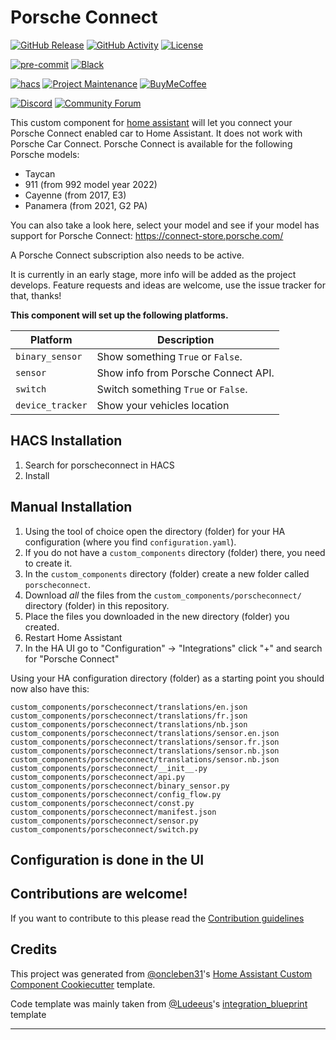# Porsche Connect

[![GitHub Release][releases-shield]][releases]
[![GitHub Activity][commits-shield]][commits]
[![License][license-shield]](LICENSE)

[![pre-commit][pre-commit-shield]][pre-commit]
[![Black][black-shield]][black]

[![hacs][hacs_badge]][hacs]
[![Project Maintenance][maintenance-shield]][user_profile]
[![BuyMeCoffee][buymecoffeebadge]][buymecoffee]

[![Discord][discord-shield]][discord]
[![Community Forum][forum-shield]][forum]

This custom component for [home assistant](https://home-assistant.io/) will let you connect your Porsche Connect enabled
car to Home Assistant.
It does not work with Porsche Car Connect.
Porsche Connect is available for the following Porsche models:

- Taycan
- 911 (from 992 model year 2022)
- Cayenne (from 2017, E3)
- Panamera (from 2021, G2 PA)

You can also take a look here, select your model and see if your model has support for Porsche Connect:
https://connect-store.porsche.com/

A Porsche Connect subscription also needs to be active.

It is currently in an early stage, more info will be added as the project develops. Feature
requests and ideas are welcome, use the issue tracker for that, thanks!

**This component will set up the following platforms.**

| Platform         | Description                         |
| ---------------- | ----------------------------------- |
| `binary_sensor`  | Show something `True` or `False`.   |
| `sensor`         | Show info from Porsche Connect API. |
| `switch`         | Switch something `True` or `False`. |
| `device_tracker` | Show your vehicles location         |

## HACS Installation

1. Search for porscheconnect in HACS
2. Install

## Manual Installation

1. Using the tool of choice open the directory (folder) for your HA configuration (where you find `configuration.yaml`).
2. If you do not have a `custom_components` directory (folder) there, you need to create it.
3. In the `custom_components` directory (folder) create a new folder called `porscheconnect`.
4. Download _all_ the files from the `custom_components/porscheconnect/` directory (folder) in this repository.
5. Place the files you downloaded in the new directory (folder) you created.
6. Restart Home Assistant
7. In the HA UI go to "Configuration" -> "Integrations" click "+" and search for "Porsche Connect"

Using your HA configuration directory (folder) as a starting point you should now also have this:

```text
custom_components/porscheconnect/translations/en.json
custom_components/porscheconnect/translations/fr.json
custom_components/porscheconnect/translations/nb.json
custom_components/porscheconnect/translations/sensor.en.json
custom_components/porscheconnect/translations/sensor.fr.json
custom_components/porscheconnect/translations/sensor.nb.json
custom_components/porscheconnect/translations/sensor.nb.json
custom_components/porscheconnect/__init__.py
custom_components/porscheconnect/api.py
custom_components/porscheconnect/binary_sensor.py
custom_components/porscheconnect/config_flow.py
custom_components/porscheconnect/const.py
custom_components/porscheconnect/manifest.json
custom_components/porscheconnect/sensor.py
custom_components/porscheconnect/switch.py
```

## Configuration is done in the UI

<!---->

## Contributions are welcome!

If you want to contribute to this please read the [Contribution guidelines](CONTRIBUTING.md)

## Credits

This project was generated from [@oncleben31](https://github.com/oncleben31)'s [Home Assistant Custom Component Cookiecutter](https://github.com/oncleben31/cookiecutter-homeassistant-custom-component) template.

Code template was mainly taken from [@Ludeeus](https://github.com/ludeeus)'s [integration_blueprint][integration_blueprint] template

---

[integration_blueprint]: https://github.com/custom-components/integration_blueprint
[black]: https://github.com/psf/black
[black-shield]: https://img.shields.io/badge/code%20style-black-000000.svg?style=for-the-badge
[buymecoffee]: https://www.buymeacoffee.com/cjne.coffee
[buymecoffeebadge]: https://img.shields.io/badge/buy%20me%20a%20coffee-donate-yellow.svg?style=for-the-badge
[commits-shield]: https://img.shields.io/github/commit-activity/y/CJNE/ha-porscheconnect.svg?style=for-the-badge
[commits]: https://github.com/CJNE/ha-porscheconnect/commits/main
[hacs]: https://hacs.xyz
[hacs_badge]: https://img.shields.io/badge/HACS-Default-41BDF5.svg?style=for-the-badge
[discord]: https://discord.gg/Qa5fW2R
[discord-shield]: https://img.shields.io/discord/330944238910963714.svg?style=for-the-badge
[forum-shield]: https://img.shields.io/badge/community-forum-brightgreen.svg?style=for-the-badge
[forum]: https://community.home-assistant.io/
[license-shield]: https://img.shields.io/github/license/CJNE/ha-porscheconnect.svg?style=for-the-badge
[maintenance-shield]: https://img.shields.io/badge/maintainer-%40CJNE-blue.svg?style=for-the-badge
[pre-commit]: https://github.com/pre-commit/pre-commit
[pre-commit-shield]: https://img.shields.io/badge/pre--commit-enabled-brightgreen?style=for-the-badge
[releases-shield]: https://img.shields.io/github/release/CJNE/ha-porscheconnect.svg?style=for-the-badge
[releases]: https://github.com/CJNE/ha-porscheconnect/releases
[user_profile]: https://github.com/CJNE
